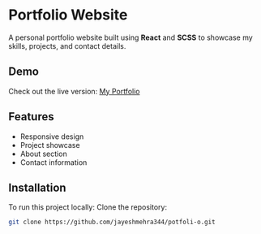 # Portfolio Website

A personal portfolio website built using **React** and **SCSS** to showcase my skills, projects, and contact details.

## Demo
Check out the live version: [My Portfolio](https://jayeshmehra344.github.io/potfoli-o/)

## Features
- Responsive design
- Project showcase
- About section
- Contact information

## Installation
To run this project locally:
Clone the repository:
   ```bash
   git clone https://github.com/jayeshmehra344/potfoli-o.git
